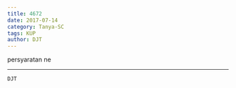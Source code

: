 ```yaml
---
title: 4672
date: 2017-07-14
category: Tanya-SC
tags: KUP
author: DJT
---
```


persyaratan ne

---



`DJT`
